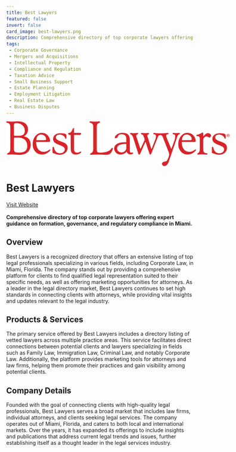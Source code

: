 ```yaml
---
title: Best Lawyers
featured: false
invert: false
card_image: best-lawyers.png
description: Comprehensive directory of top corporate lawyers offering expert guidance on formation, governance, and regulatory compliance in Miami.
tags: 
 - Corporate Governance
 - Mergers and Acquisitions
 - Intellectual Property
 - Compliance and Regulation
 - Taxation Advice
 - Small Business Support
 - Estate Planning
 - Employment Litigation
 - Real Estate Law
 - Business Disputes
---
```


<div align="center">
<a href="https://www.bestlawyers.com/united-states/florida/miami/corporate-law">
<img src="best-lawyers.png" alt="Logo" style="min-width: 200px; max-width: 600px; height: auto;" >
</a>
</div>

# Best Lawyers
<a href="https://www.bestlawyers.com/united-states/florida/miami/corporate-law">Visit Website</a>
<br>
<br>
**Comprehensive directory of top corporate lawyers offering expert guidance on formation, governance, and regulatory compliance in Miami.**

## Overview
Best Lawyers is a recognized directory that offers an extensive listing of top legal professionals specializing in various fields, including Corporate Law, in Miami, Florida. The company stands out by providing a comprehensive platform for clients to find qualified legal representation suited to their specific needs, as well as offering marketing opportunities for attorneys. As a leader in the legal directory market, Best Lawyers continues to set high standards in connecting clients with attorneys, while providing vital insights and updates relevant to the legal industry.
## Products & Services 
The primary service offered by Best Lawyers includes a directory listing of vetted lawyers across multiple practice areas. This service facilitates direct connections between potential clients and lawyers specializing in fields such as Family Law, Immigration Law, Criminal Law, and notably Corporate Law. Additionally, the platform provides marketing tools for attorneys and law firms, helping them promote their practices and gain visibility among potential clients.
## Company Details 
Founded with the goal of connecting clients with high-quality legal professionals, Best Lawyers serves a broad market that includes law firms, individual attorneys, and clients seeking legal services. The company operates out of Miami, Florida, and caters to both local and international markets. Over the years, it has expanded its offerings to include insights and publications that address current legal trends and issues, further establishing itself as a thought leader in the legal services industry.

